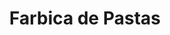 ---
title: "Farbica de Pastas"
url: /ciudad-autonoma-de-buenos-aires/farbica-de-pastas/
shop: Pasta
---